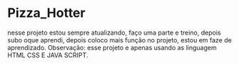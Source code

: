 # Pizza_Hotter
nesse projeto estou sempre atualizando, faço uma parte e treino, depois subo oque aprendi, depois coloco mais função no projeto, estou em faze de aprendizado.
Observação:
esse projeto e apenas usando as linguagem HTML CSS E JAVA SCRIPT.



